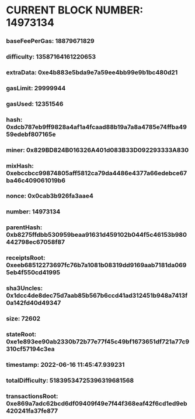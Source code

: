 # CURRENT BLOCK NUMBER: 14973134

### baseFeePerGas: 18879671829
### difficulty: 13587164161220653
### extraData: 0xe4b883e5bda9e7a59ee4bb99e9b1bc480d21
### gasLimit: 29999944
### gasUsed: 12351546
### hash: 0xdcb787eb9ff9828a4af1a4fcaad88b19a7a8a4785e74ffba4959edebf807165e
### miner: 0x829BD824B016326A401d083B33D092293333A830
### mixHash: 0xebccbcc99874805aff5812ca79da4486e4377a66edebce67ba46c409061019b6
### nonce: 0x0cab3b926fa3aae4
### number: 14973134
### parentHash: 0xb8275ffdbb530959beaa91631d459102b044f5c46153b980442798ec67058f87
### receiptsRoot: 0xeeb68512273697fc76b7a1081b08319dd9169aab7181da0695eb4f550cd41995
### sha3Uncles: 0x1dcc4de8dec75d7aab85b567b6ccd41ad312451b948a7413f0a142fd40d49347
### size: 72602
### stateRoot: 0xe1e893ee90ab2330b72b77e77f45c49bf1673651df721a77c9310cf57194c3ea
### timestamp: 2022-06-16 11:45:47.939231
### totalDifficulty: 51839534725396319681568
### transactionsRoot: 0xe869a7adc62bcd6df09409f49e7f44f368eaf42f6cd1ed9eb420241fa37fe877
